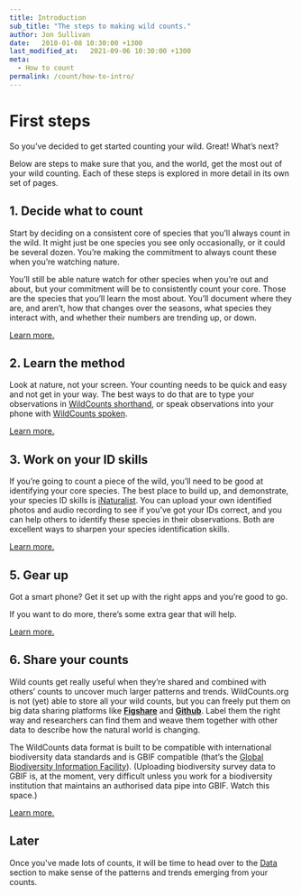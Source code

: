 ```yaml
---
title: Introduction
sub_title: "The steps to making wild counts."
author: Jon Sullivan
date:   2018-01-08 10:30:00 +1300
last_modified_at:   2021-09-06 10:30:00 +1300
meta: 
  - How to count
permalink: /count/how-to-intro/
---
```


# First steps

So you’ve decided to get started counting your wild. Great! What’s next?

Below are steps to make sure that you, and the world, get the most out of your wild counting. Each of these steps is explored in more detail in its own set of pages.

<!--You can either jump right to the section your're interested in, or try out the <a href="../how-to-decisions">flow chart guide</a> for getting started with wild counts.-->

## 1. Decide what to count

Start by deciding on a consistent core of species that you’ll always count in the wild. It might just be one species you see only occasionally, or it could be several dozen. You’re making the commitment to always count these when you’re watching nature.

You’ll still be able nature watch for other species when you’re out and about, but your commitment will be to consistently count your core. Those are the species that you’ll learn the most about. You’ll document where they are, and aren’t, how that changes over the seasons, what species they interact with, and whether their numbers are trending up, or down. 

<a href="../what-to-count-intro/">Learn more.</a>

## 2. Learn the method

Look at nature, not your screen. Your counting needs to be quick and easy and not get in your way. The best ways to do that are to type your observations in <a href="../wildcounts-shorthand-intro/">WildCounts shorthand</a>, or speak observations into your phone with <a href="../wildcounts-spoken-intro/">WildCounts spoken</a>.

<a href="../methods-intro/">Learn more.</a>

## 3. Work on your ID skills

If you’re going to count a piece of the wild, you’ll need to be good at identifying your core species. The best place to build up, and demonstrate, your species ID skills is [iNaturalist](https://www.inaturalist.org). You can upload your own identified photos and audio recording to see if you’ve got your IDs correct, and you can help others to identify these species in their observations. Both are excellent ways to sharpen your species identification skills.

<a href="../id-intro/">Learn more.</a>

## 5. Gear up

Got a smart phone? Get it set up with the right apps and you’re good to go. 

If you want to do more, there’s some extra gear that will help.

<a href="../gear-up-intro/">Learn more.</a>

## 6. Share your counts

Wild counts get really useful when they’re shared and combined with others’ counts to uncover much larger patterns and trends. WildCounts.org is not (yet) able to store all your wild counts, but you can freely put them on big data sharing platforms like [**Figshare**](https://figshare.com/) and [**Github**](https://github.com/). Label them the right way and researchers can find them and weave them together with other data to describe how the natural world is changing.

The WildCounts data format is built to be compatible with international biodiversity data standards and is GBIF compatible (that’s the [Global Biodiversity Information Facility](https://gbif.org)). (Uploading biodiversity survey data to GBIF is, at the moment, very difficult unless you work for a biodiversity institution that maintains an authorised data pipe into GBIF. Watch this space.)

<a href="../share-intro/">Learn more.</a>

## Later

Once you've made lots of counts, it will be time to head over to the <a href="../../datapage/home/">Data</a> section to make sense of the patterns and trends emerging from your counts.


